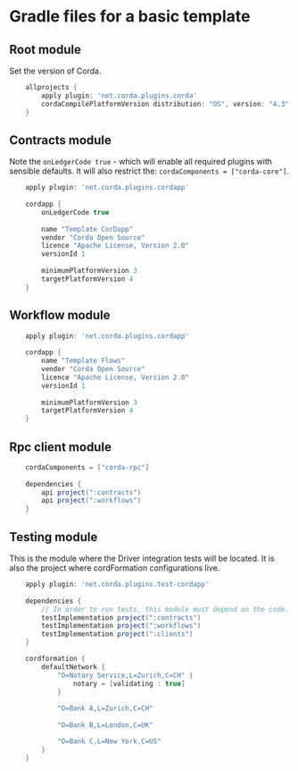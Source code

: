 # Gradle files for a basic template

## Root module

Set the version of Corda.

```groovy
    allprojects {
        apply plugin: 'net.corda.plugins.corda'   
        cordaCompilePlatformVersion distribution: "OS", version: "4.3"
    }
```

## Contracts module

Note the ``onLedgerCode true`` - which will enable all required plugins with sensible defaults.
It will also restrict the: ``cordaComponents = ["corda-core"]``.

```groovy
    apply plugin: 'net.corda.plugins.cordapp'
    
    cordapp {        
        onLedgerCode true
  
        name "Template CorDapp"
        vendor "Corda Open Source"
        licence "Apache License, Version 2.0"
        versionId 1
      
        minimumPlatformVersion 3
        targetPlatformVersion 4
    }
```

## Workflow module

```groovy
    apply plugin: 'net.corda.plugins.cordapp'
    
    cordapp {        
        name "Template Flows"
        vendor "Corda Open Source"
        licence "Apache License, Version 2.0"
        versionId 1
      
        minimumPlatformVersion 3
        targetPlatformVersion 4
    }
```

## Rpc client module

```groovy
    cordaComponents = ["corda-rpc"]
    
    dependencies {
        api project(":contracts")
        api project(":workflows")
    }
```

## Testing module

This is the module where the Driver integration tests will be located.
It is also the project where cordFormation configurations live.

```groovy
    apply plugin: 'net.corda.plugins.test-cordapp'
    
    dependencies {
        // In order to run tests, this module must depend on the code. 
        testImplementation project(":contracts")
        testImplementation project(":workflows")
        testImplementation project(":clients")
    }

    cordformation {
        defaultNetwork {
            "O=Notary Service,L=Zurich,C=CH" {
                notary = [validating : true]
            }
    
            "O=Bank A,L=Zurich,C=CH" 
           
            "O=Bank B,L=London,C=UK" 

            "O=Bank C,L=New York,C=US" 
        }       
    }
```

